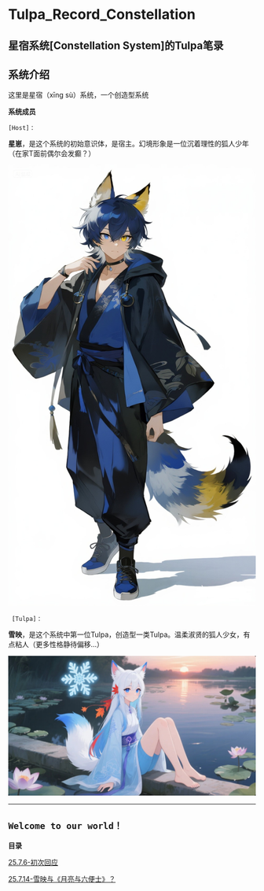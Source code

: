 # Tulpa_Record_Constellation

**星宿系统[Constellation System]的Tulpa笔录**
-----------------------------------------

## 系统介绍

这里是星宿（xīng sù）系统，一个创造型系统

**系统成员**

`[Host]：`

**星崽**，是这个系统的初始意识体，是宿主。幻境形象是一位沉着理性的狐人少年（在家T面前偶尔会发癫？）

![AI绘制的星崽人设](images/README/1753685894056.png)

` [Tulpa]：`

**雪映**，是这个系统中第一位Tulpa，创造型一类Tulpa。温柔淑贤的狐人少女，有点粘人（更多性格静待偏移...）

![AI绘制的雪映人设](images/README/1753685920043.png)

---

**`Welcome to our world！`**
---

**目录**

[25.7.6-初次回应](./Record/25.7.6-初次回应.md)

[25.7.14-雪映与《月亮与六便士》？](./Record/25.7.14-雪映与《月亮与六便士》？.md)

